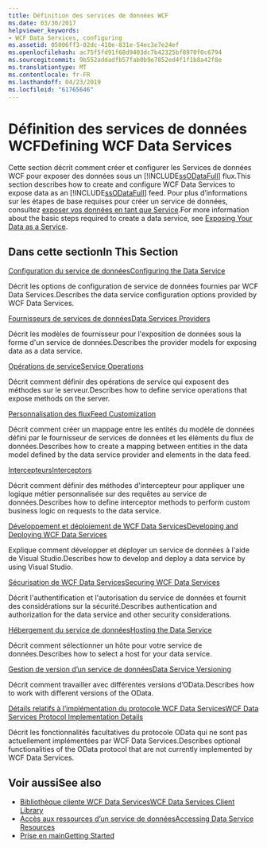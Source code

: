 ```yaml
---
title: Définition des services de données WCF
ms.date: 03/30/2017
helpviewer_keywords:
- WCF Data Services, configuring
ms.assetid: 05006ff3-02dc-410e-831e-54ec3e7e24ef
ms.openlocfilehash: ac75f5fd91f68d9403dc7b42325bf8970f0c6794
ms.sourcegitcommit: 9b552addadfb57fab0b9e7852ed4f1f1b8a42f8e
ms.translationtype: MT
ms.contentlocale: fr-FR
ms.lasthandoff: 04/23/2019
ms.locfileid: "61765646"
---
```

# <a name="defining-wcf-data-services"></a><span data-ttu-id="d4aff-102">Définition des services de données WCF</span><span class="sxs-lookup"><span data-stu-id="d4aff-102">Defining WCF Data Services</span></span>

<span data-ttu-id="d4aff-103">Cette section décrit comment créer et configurer les Services de données WCF pour exposer des données sous un [!INCLUDE[ssODataFull](../../../../includes/ssodatafull-md.md)] flux.</span><span class="sxs-lookup"><span data-stu-id="d4aff-103">This section describes how to create and configure WCF Data Services to expose data as an [!INCLUDE[ssODataFull](../../../../includes/ssodatafull-md.md)] feed.</span></span> <span data-ttu-id="d4aff-104">Pour plus d’informations sur les étapes de base requises pour créer un service de données, consultez [exposer vos données en tant que Service](../../../../docs/framework/data/wcf/exposing-your-data-as-a-service-wcf-data-services.md).</span><span class="sxs-lookup"><span data-stu-id="d4aff-104">For more information about the basic steps required to create a data service, see [Exposing Your Data as a Service](../../../../docs/framework/data/wcf/exposing-your-data-as-a-service-wcf-data-services.md).</span></span>

## <a name="in-this-section"></a><span data-ttu-id="d4aff-105">Dans cette section</span><span class="sxs-lookup"><span data-stu-id="d4aff-105">In This Section</span></span>

 [<span data-ttu-id="d4aff-106">Configuration du service de données</span><span class="sxs-lookup"><span data-stu-id="d4aff-106">Configuring the Data Service</span></span>](../../../../docs/framework/data/wcf/configuring-the-data-service-wcf-data-services.md)

 <span data-ttu-id="d4aff-107">Décrit les options de configuration de service de données fournies par WCF Data Services.</span><span class="sxs-lookup"><span data-stu-id="d4aff-107">Describes the data service configuration options provided by WCF Data Services.</span></span>

 [<span data-ttu-id="d4aff-108">Fournisseurs de services de données</span><span class="sxs-lookup"><span data-stu-id="d4aff-108">Data Services Providers</span></span>](../../../../docs/framework/data/wcf/data-services-providers-wcf-data-services.md)

 <span data-ttu-id="d4aff-109">Décrit les modèles de fournisseur pour l'exposition de données sous la forme d'un service de données.</span><span class="sxs-lookup"><span data-stu-id="d4aff-109">Describes the provider models for exposing data as a data service.</span></span>

 [<span data-ttu-id="d4aff-110">Opérations de service</span><span class="sxs-lookup"><span data-stu-id="d4aff-110">Service Operations</span></span>](../../../../docs/framework/data/wcf/service-operations-wcf-data-services.md)

 <span data-ttu-id="d4aff-111">Décrit comment définir des opérations de service qui exposent des méthodes sur le serveur.</span><span class="sxs-lookup"><span data-stu-id="d4aff-111">Describes how to define service operations that expose methods on the server.</span></span>

 [<span data-ttu-id="d4aff-112">Personnalisation des flux</span><span class="sxs-lookup"><span data-stu-id="d4aff-112">Feed Customization</span></span>](../../../../docs/framework/data/wcf/feed-customization-wcf-data-services.md)

 <span data-ttu-id="d4aff-113">Décrit comment créer un mappage entre les entités du modèle de données défini par le fournisseur de services de données et les éléments du flux de données.</span><span class="sxs-lookup"><span data-stu-id="d4aff-113">Describes how to create a mapping between entities in the data model defined by the data service provider and elements in the data feed.</span></span>

 [<span data-ttu-id="d4aff-114">Intercepteurs</span><span class="sxs-lookup"><span data-stu-id="d4aff-114">Interceptors</span></span>](../../../../docs/framework/data/wcf/interceptors-wcf-data-services.md)

 <span data-ttu-id="d4aff-115">Décrit comment définir des méthodes d'intercepteur pour appliquer une logique métier personnalisée sur des requêtes au service de données.</span><span class="sxs-lookup"><span data-stu-id="d4aff-115">Describes how to define interceptor methods to perform custom business logic on requests to the data service.</span></span>

 [<span data-ttu-id="d4aff-116">Développement et déploiement de WCF Data Services</span><span class="sxs-lookup"><span data-stu-id="d4aff-116">Developing and Deploying WCF Data Services</span></span>](../../../../docs/framework/data/wcf/developing-and-deploying-wcf-data-services.md)

 <span data-ttu-id="d4aff-117">Explique comment développer et déployer un service de données à l'aide de Visual Studio.</span><span class="sxs-lookup"><span data-stu-id="d4aff-117">Describes how to develop and deploy a data service by using Visual Studio.</span></span>

 [<span data-ttu-id="d4aff-118">Sécurisation de WCF Data Services</span><span class="sxs-lookup"><span data-stu-id="d4aff-118">Securing WCF Data Services</span></span>](../../../../docs/framework/data/wcf/securing-wcf-data-services.md)

 <span data-ttu-id="d4aff-119">Décrit l'authentification et l'autorisation du service de données et fournit des considérations sur la sécurité.</span><span class="sxs-lookup"><span data-stu-id="d4aff-119">Describes authentication and authorization for the data service and other security considerations.</span></span>

 [<span data-ttu-id="d4aff-120">Hébergement du service de données</span><span class="sxs-lookup"><span data-stu-id="d4aff-120">Hosting the Data Service</span></span>](../../../../docs/framework/data/wcf/hosting-the-data-service-wcf-data-services.md)

 <span data-ttu-id="d4aff-121">Décrit comment sélectionner un hôte pour votre service de données.</span><span class="sxs-lookup"><span data-stu-id="d4aff-121">Describes how to select a host for your data service.</span></span>

 [<span data-ttu-id="d4aff-122">Gestion de version d’un service de données</span><span class="sxs-lookup"><span data-stu-id="d4aff-122">Data Service Versioning</span></span>](../../../../docs/framework/data/wcf/data-service-versioning-wcf-data-services.md)

 <span data-ttu-id="d4aff-123">Décrit comment travailler avec différentes versions d’OData.</span><span class="sxs-lookup"><span data-stu-id="d4aff-123">Describes how to work with different versions of the OData.</span></span>

 [<span data-ttu-id="d4aff-124">Détails relatifs à l’implémentation du protocole WCF Data Services</span><span class="sxs-lookup"><span data-stu-id="d4aff-124">WCF Data Services Protocol Implementation Details</span></span>](../../../../docs/framework/data/wcf/wcf-data-services-protocol-implementation-details.md)

 <span data-ttu-id="d4aff-125">Décrit les fonctionnalités facultatives du protocole OData qui ne sont pas actuellement implémentées par WCF Data Services.</span><span class="sxs-lookup"><span data-stu-id="d4aff-125">Describes optional functionalities of the OData protocol that are not currently implemented by WCF Data Services.</span></span>

## <a name="see-also"></a><span data-ttu-id="d4aff-126">Voir aussi</span><span class="sxs-lookup"><span data-stu-id="d4aff-126">See also</span></span>

- [<span data-ttu-id="d4aff-127">Bibliothèque cliente WCF Data Services</span><span class="sxs-lookup"><span data-stu-id="d4aff-127">WCF Data Services Client Library</span></span>](../../../../docs/framework/data/wcf/wcf-data-services-client-library.md)
- [<span data-ttu-id="d4aff-128">Accès aux ressources d’un service de données</span><span class="sxs-lookup"><span data-stu-id="d4aff-128">Accessing Data Service Resources</span></span>](../../../../docs/framework/data/wcf/accessing-data-service-resources-wcf-data-services.md)
- [<span data-ttu-id="d4aff-129">Prise en main</span><span class="sxs-lookup"><span data-stu-id="d4aff-129">Getting Started</span></span>](../../../../docs/framework/data/wcf/getting-started-with-wcf-data-services.md)
